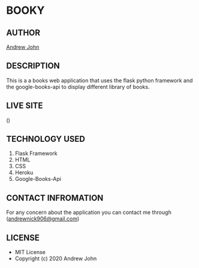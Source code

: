 # BOOKY

## AUTHOR
[Andrew John](https://github.com/andyjohn23)

## DESCRIPTION 
This is a a books web application that uses the flask python framework and
the google-books-api to display different library of books.

## LIVE SITE
()

## TECHNOLOGY USED
1. Flask Framework
1. HTML
1. CSS
1. Heroku
1. Google-Books-Api

## CONTACT INFROMATION
For any concern about the application you can contact me through (andrewnick906@gmail.com)

## LICENSE
* MIT License
* Copyright (c) 2020 Andrew John